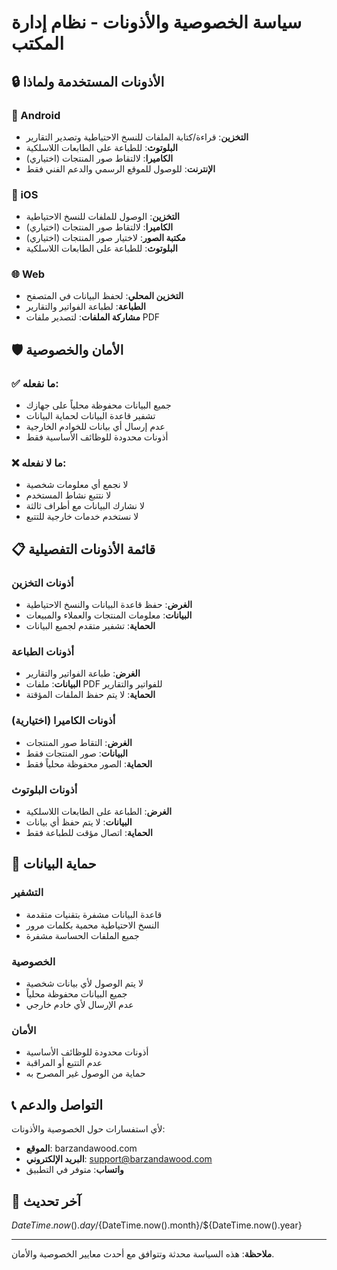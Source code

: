 # سياسة الخصوصية والأذونات - نظام إدارة المكتب

## 🔒 الأذونات المستخدمة ولماذا

### 📱 Android
- **التخزين**: قراءة/كتابة الملفات للنسخ الاحتياطية وتصدير التقارير
- **البلوتوث**: للطباعة على الطابعات اللاسلكية
- **الكاميرا**: لالتقاط صور المنتجات (اختياري)
- **الإنترنت**: للوصول للموقع الرسمي والدعم الفني فقط

### 🍎 iOS
- **التخزين**: الوصول للملفات للنسخ الاحتياطية
- **الكاميرا**: لالتقاط صور المنتجات (اختياري)
- **مكتبة الصور**: لاختيار صور المنتجات (اختياري)
- **البلوتوث**: للطباعة على الطابعات اللاسلكية

### 🌐 Web
- **التخزين المحلي**: لحفظ البيانات في المتصفح
- **الطباعة**: لطباعة الفواتير والتقارير
- **مشاركة الملفات**: لتصدير ملفات PDF

## 🛡️ الأمان والخصوصية

### ✅ ما نفعله:
- جميع البيانات محفوظة محلياً على جهازك
- تشفير قاعدة البيانات لحماية البيانات
- عدم إرسال أي بيانات للخوادم الخارجية
- أذونات محدودة للوظائف الأساسية فقط

### ❌ ما لا نفعله:
- لا نجمع أي معلومات شخصية
- لا نتتبع نشاط المستخدم
- لا نشارك البيانات مع أطراف ثالثة
- لا نستخدم خدمات خارجية للتتبع

## 📋 قائمة الأذونات التفصيلية

### أذونات التخزين
- **الغرض**: حفظ قاعدة البيانات والنسخ الاحتياطية
- **البيانات**: معلومات المنتجات والعملاء والمبيعات
- **الحماية**: تشفير متقدم لجميع البيانات

### أذونات الطباعة
- **الغرض**: طباعة الفواتير والتقارير
- **البيانات**: ملفات PDF للفواتير والتقارير
- **الحماية**: لا يتم حفظ الملفات المؤقتة

### أذونات الكاميرا (اختيارية)
- **الغرض**: التقاط صور المنتجات
- **البيانات**: صور المنتجات فقط
- **الحماية**: الصور محفوظة محلياً فقط

### أذونات البلوتوث
- **الغرض**: الطباعة على الطابعات اللاسلكية
- **البيانات**: لا يتم حفظ أي بيانات
- **الحماية**: اتصال مؤقت للطباعة فقط

## 🔐 حماية البيانات

### التشفير
- قاعدة البيانات مشفرة بتقنيات متقدمة
- النسخ الاحتياطية محمية بكلمات مرور
- جميع الملفات الحساسة مشفرة

### الخصوصية
- لا يتم الوصول لأي بيانات شخصية
- جميع البيانات محفوظة محلياً
- عدم الإرسال لأي خادم خارجي

### الأمان
- أذونات محدودة للوظائف الأساسية
- عدم التتبع أو المراقبة
- حماية من الوصول غير المصرح به

## 📞 التواصل والدعم

لأي استفسارات حول الخصوصية والأذونات:
- **الموقع**: barzandawood.com
- **البريد الإلكتروني**: support@barzandawood.com
- **واتساب**: متوفر في التطبيق

## 📅 آخر تحديث
${DateTime.now().day}/${DateTime.now().month}/${DateTime.now().year}

---
**ملاحظة**: هذه السياسة محدثة وتتوافق مع أحدث معايير الخصوصية والأمان.
